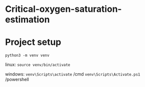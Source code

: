 # Critical-oxygen-saturation-estimation

# Project setup
`python3 -m venv venv`

linux:
`source venv/bin/activate`

windows:
`venv\Scripts\activate` /cmd
`venv\Scripts\Activate.ps1` /powershell
